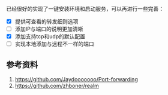 已经很好的实现了一键安装环境和启动服务，可以再进行一些完善：
- [x] 提供可查看的转发细则选项
- [ ] 添加IP与端口的说明更加清晰
- [x] 添加支持tcp和udp的默认配置
- [ ] 实现本地添加与远程不一样的端口

## 参考资料
1. https://github.com/Jaydooooooo/Port-forwarding
2. https://github.com/zhboner/realm
